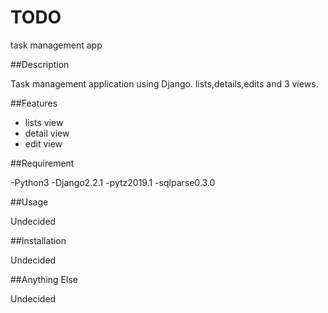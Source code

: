 # TODO

task management app

##Description

Task management application using Django.
lists,details,edits and 3 views.

##Features
- lists view
- detail view
- edit view

##Requirement

-Python3
-Django2.2.1
-pytz2019.1
-sqlparse0.3.0

##Usage

Undecided

##Installation

Undecided


##Anything Else

Undecided

